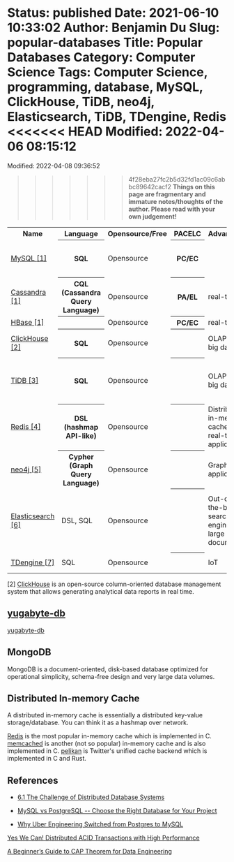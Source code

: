 Status: published
Date: 2021-06-10 10:33:02
Author: Benjamin Du
Slug: popular-databases
Title: Popular Databases
Category: Computer Science
Tags: Computer Science, programming, database, MySQL, ClickHouse, TiDB, neo4j, Elasticsearch, TiDB, TDengine, Redis
<<<<<<< HEAD
Modified: 2022-04-06 08:15:12
=======
Modified: 2022-04-08 09:36:52
>>>>>>> 4f28eba27fc2b5d32fd1ac09c6abbc89642cacf2
**Things on this page are fragmentary and immature notes/thoughts of the author. Please read with your own judgement!**


<table style="width:100%">
  <tr>
    <th> Name </th>
    <th> Language </th>
    <th> Opensource/Free </th>
    <th> PACELC </th>
    <th> Advantages </th>
    <th> Disadvantages </th>
    <th> Comment </th>
  </tr>
  <tr>
    <td> 
    <a href="https://github.com/mysql"> MySQL </a>
    <a href="#footnote7">[1]</a>
    </td>
    <th> SQL </th>
    <td> Opensource </td>
    <th> PC/EC </th>
    <td> </td>
    <td> </td>
    <td> the most popular opensource RDBMS </td>
  </tr>
  <tr>
    <td> 
    <a href=""> Cassandra </a>
    <a href="#footnote7">[1]</a>
    </td>
    <th> CQL (Cassandra <br> Query Language) </th>
    <td> Opensource </td>
    <th> PA/EL </th>
    <td> real-time </td>
    <td> no join </td>
    <td> </td>
  </tr>
  <tr>
    <td> 
    <a href=""> HBase </a>
    <a href="#footnote7">[1]</a>
    </td>
    <th> </th>
    <td> Opensource </td>
    <th> PC/EC </th>
    <td> real-time </td>
    <td> no join </td>
    <td> </td>
  </tr>
  <tr>
    <td> 
    <a href="https://github.com/ClickHouse/ClickHouse"> ClickHouse </a>
    <a href="#footnote7">[2]</a>
    </td>
    <th> SQL </th>
    <td> Opensource </td>
    <th> </th>
    <td> OLAP for big data </td>
    <td> </td>
    <td> Has very good performance </td>
  </tr>
  <tr>
    <td> 
    <a href="https://github.com/pingcap/tidb"> TiDB </a>
    <a href="#footnote7">[3]</a>
    </td>
    <th> SQL </th>
    <td> Opensource </td>
    <th> </th>
    <td> OLAP for big data </td>
    <td> </td>
    <td> good performance, support integration with Spark </td>
  </tr>
  <tr>
    <td> 
    <a href="https://github.com/redis"> Redis </a>
    <a href="#footnote7">[4]</a>
    </td>
    <th> DSL (hashmap <br> API-like) </th>
    <td> Opensource </td>
    <th> </th>
    <td> Distributed in-memory cache for real-time applications </td>
    <td> Queries or joins </td>
    <td> </td>
  </tr>
  <tr>
    <td> 
    <a href="https://github.com/neo4j"> neo4j </a>
    <a href="#footnote7">[5]</a>
    </td>
    <th> Cypher (Graph <br> Query Language) </th>
    <td> Opensource </td>
    <th> </th>
    <td> Graph applications </td>
    <td> </td>
    <td> The most popular graph database </td>
  </tr>
  <tr>
    <td> 
    <a href="https://github.com/elastic"> Elasticsearch </a>
    <a href="#footnote7">[6]</a>
    </td>
    <td> DSL, SQL </td>
    <td> Opensource </td>
    <th> </th>
    <td> Out-of-the-box search engine for large documents </td>
    <td> </td>
    <td> Designed as a search engine but also popularly used as a database </td>
  </tr>
  <tr>
    <td> 
    <a href="https://github.com/taosdata/TDengine"> TDengine </a>
    <a href="#footnote7">[7]</a>
    </td>
    <td> SQL </td>
    <td> Opensource </td>
    <th> </th>
    <td> IoT </td>
    <td> </td>
    <td> IoT, good performance </td>
  </tr>
</table>

[2] [ClickHouse](https://github.com/ClickHouse/ClickHouse)
is an open-source column-oriented database management system 
that allows generating analytical data reports in real time.

## [yugabyte-db](https://github.com/YugaByte/yugabyte-db)
[yugabyte-db](https://github.com/YugaByte/yugabyte-db)

## MongoDB
MongoDB is a document-oriented, disk-based database optimized 
for operational simplicity, schema-free design and very large data volumes. 

## Distributed In-memory Cache

A distributed in-memory cache is essentially a distributed key-value storage/database.
You can think it as a hashmap over network.

[Redis](https://github.com/redis)
is the most popular in-memory cache which is implemented in C.
[memcached](https://github.com/memcached/memcached)
is another (not so popular) in-memory cache and is also implemented in C.
[pelikan](https://github.com/twitter/pelikan)
is Twitter's unified cache backend
which is implemented in C and Rust.

## References

- [6.1 The Challenge of Distributed Database Systems](https://berb.github.io/diploma-thesis/original/061_challenge.html)

- [MySQL vs PostgreSQL -- Choose the Right Database for Your Project](https://developer.okta.com/blog/2019/07/19/mysql-vs-postgres)

- [Why Uber Engineering Switched from Postgres to MySQL](https://eng.uber.com/postgres-to-mysql-migration/)

[Yes We Can! Distributed ACID Transactions with High Performance](https://blog.yugabyte.com/yes-we-can-distributed-acid-transactions-with-high-performance/)

[A Beginner’s Guide to CAP Theorem for Data Engineering](https://www.analyticsvidhya.com/blog/2020/08/a-beginners-guide-to-cap-theorem-for-data-engineering/)
